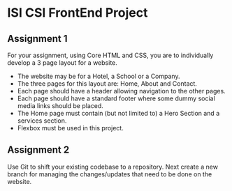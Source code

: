 # ISI CSI FrontEnd Project
## Assignment 1
For your assignment, using Core HTML and CSS, you are to individually develop a 3 page layout for a website.
- The website may be for a Hotel, a School or a Company.
- The three pages for this layout are: Home, About and Contact.
- Each page should have a header allowing navigation to the other pages.
- Each page should have a standard footer where some dummy social media links should be placed.
- The Home page must contain (but not limited to) a Hero Section and a services section.
- Flexbox must be used in this project.

## Assignment 2
Use Git to shift your existing codebase to a repository. Next create a new branch for managing the changes/updates that need to be done on the website.
